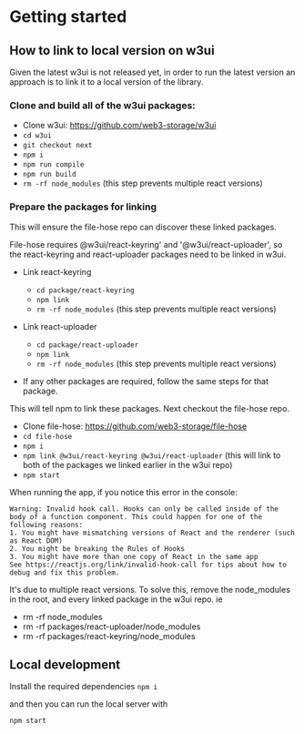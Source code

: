 # Getting started
## How to link to local version on w3ui
Given the latest w3ui is not released yet, in order to run the latest version an approach is to link it to a local version of the library.

### Clone and build all of the w3ui packages:
* Clone w3ui: https://github.com/web3-storage/w3ui
* `cd w3ui`
* `git checkout next`
* `npm i`
* `npm run compile`
* `npm run build`
* `rm -rf node_modules` (this step prevents multiple react versions)

### Prepare the packages for linking
This will ensure the file-hose repo can discover these linked packages.

File-hose requires @w3ui/react-keyring' and '@w3ui/react-uploader', so the react-keyring and react-uploader packages need to be linked in w3ui.

* Link react-keyring
    * `cd package/react-keyring`
    * `npm link`
    * `rm -rf node_modules` (this step prevents multiple react versions)

* Link react-uploader
    * `cd package/react-uploader`
    * `npm link`
    * `rm -rf node_modules` (this step prevents multiple react versions)

* If any other packages are required, follow the same steps for that package.

This will tell npm to link these packages. Next checkout the file-hose repo. 
* Clone file-hose: https://github.com/web3-storage/file-hose
* `cd file-hose`
* `npm i`
* `npm link @w3ui/react-keyring @w3ui/react-uploader` (this will link to both of the packages we linked earlier in the w3ui repo)
* `npm start`

When running the app, if you notice this error in the console:
```
Warning: Invalid hook call. Hooks can only be called inside of the body of a function component. This could happen for one of the following reasons:
1. You might have mismatching versions of React and the renderer (such as React DOM)
2. You might be breaking the Rules of Hooks
3. You might have more than one copy of React in the same app
See https://reactjs.org/link/invalid-hook-call for tips about how to debug and fix this problem.
```
It's due to multiple react versions. To solve this, remove the node_modules in the root, and every linked package in the w3ui repo. ie
* rm -rf node_modules
* rm -rf packages/react-uploader/node_modules
* rm -rf packages/react-keyring/node_modules

## Local development
Install the required dependencies 
```npm i```

and then you can run the local server with

```
npm start
```

